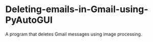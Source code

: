 # Deleting-emails-in-Gmail-using-PyAutoGUI

A program that deletes Gmail messages using image processing.
